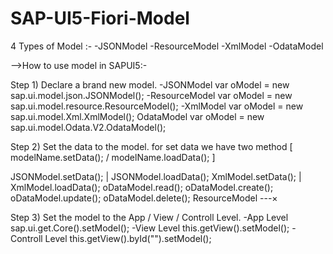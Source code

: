 # SAP-UI5-Fiori-Model
4 Types of Model :-
-JSONModel
-ResourceModel
-XmlModel
-OdataModel

-->How to use model in SAPUI5:-

Step 1) Declare a brand new model.
-JSONModel
	var oModel = new sap.ui.model.json.JSONModel();
-ResourceModel
	var oModel = new sap.ui.model.resource.ResourceModel();
-XmlModel
	var oModel = new sap.ui.model.Xml.XmlModel();
OdataModel
	var oModel = new sap.ui.model.Odata.V2.OdataModel();
	
Step 2) Set the data to the model.
for set data we have two method [ modelName.setData(); / modelName.loadData(); ]

JSONModel.setData(); | JSONModel.loadData();
XmlModel.setData();  | XmlModel.loadData();
oDataModel.read();
oDataModel.create();
oDataModel.update();
oDataModel.delete();
ResourceModel ---×

Step 3) Set the model to the App / View / Controll Level.
-App Level
	sap.ui.get.Core().setModel();
-View Level
	this.getView().setModel();
-Controll Level
	this.getView().byId("").setModel();